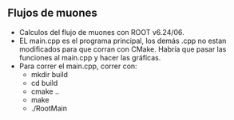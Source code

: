 ## Flujos de muones
* Calculos del flujo de muones con ROOT   v6.24/06.
* EL main.cpp es el programa principal, los demás .cpp no estan modificados para que corran con CMake. Habría que pasar las funciones al main.cpp y hacer las gráficas.
* Para correr el main.cpp, correr con:
    * mkdir build
    * cd build 
    * cmake ..
    * make
    * ./RootMain
